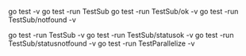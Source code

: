 go test -v
go test -run TestSub
go test -run TestSub/ok -v
go test -run TestSub/notfound -v


go test -run TestSub -v
go test -run TestSub/statusok -v
go test -run TestSub/statusnotfound -v
go test -run TestParallelize -v

